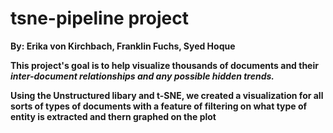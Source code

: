 # tsne-pipeline project
**By: Erika von Kirchbach, Franklin Fuchs, Syed Hoque**

**This project's goal is to help visualize thousands of documents and their *inter-document relationships and any possible hidden trends.***

**Using the Unstructured libary and t-SNE, we created a visualization for all sorts of types of documents with a feature of filtering on what type of entity is extracted and thern graphed on the plot**
